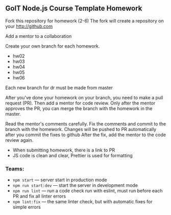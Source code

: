 ## GoIT Node.js Course Template Homework

Fork this repository for homework (2-6)
The fork will create a repository on your http://github.com

Add a mentor to a collaboration

Create your own branch for each homework.

- hw02
- hw03
- hw04
- hw05
- hw06

Each new branch for dr must be made from master

After you've done your homework on your branch, you need to make a pull request (PR). Then add a mentor for code review. Only after the mentor approves the PR, you can merge the branch with the homework in the master.

Read the mentor's comments carefully. Fix the comments and commit to the branch with the homework. Changes will be pushed to PR automatically after you commit the fixes to github
After the fix, add the mentor to the code review again.

- When submitting homework, there is a link to PR
- JS code is clean and clear, Prettier is used for formatting

### Teams:

- `npm start` &mdash; server start in production mode
- `npm run start:dev` &mdash; start the server in development mode
- `npm run lint` &mdash; run a code check run with eslint, must run before each PR and fix all linter errors
- `npm lint:fix` &mdash; the same linter check, but with automatic fixes for simple errors
